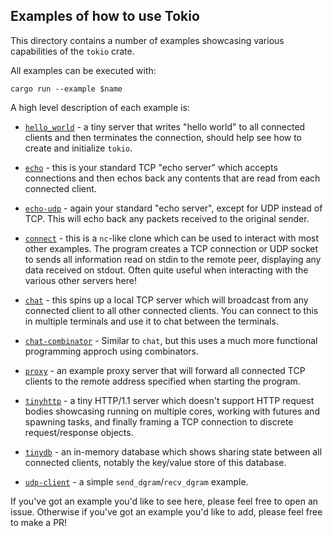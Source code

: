 ## Examples of how to use Tokio

This directory contains a number of examples showcasing various capabilities of
the `tokio` crate.

All examples can be executed with:

```
cargo run --example $name
```

A high level description of each example is:

* [`hello_world`](hello_world.rs) - a tiny server that writes "hello world" to
  all connected clients and then terminates the connection, should help see how
  to create and initialize `tokio`.

* [`echo`](echo.rs) - this is your standard TCP "echo server" which accepts
  connections and then echos back any contents that are read from each connected
  client.

* [`echo-udp`](echo-udp.rs) - again your standard "echo server", except for UDP
  instead of TCP.  This will echo back any packets received to the original
  sender.

* [`connect`](connect.rs) - this is a `nc`-like clone which can be used to
  interact with most other examples. The program creates a TCP connection or UDP
  socket to sends all information read on stdin to the remote peer, displaying
  any data received on stdout. Often quite useful when interacting with the
  various other servers here!

* [`chat`](chat.rs) - this spins up a local TCP server which will broadcast from
  any connected client to all other connected clients. You can connect to this
  in multiple terminals and use it to chat between the terminals.

* [`chat-combinator`](chat-combinator.rs) - Similar to `chat`, but this uses a
  much more functional programming approch using combinators.

* [`proxy`](proxy.rs) - an example proxy server that will forward all connected
  TCP clients to the remote address specified when starting the program.

* [`tinyhttp`](tinyhttp.rs) - a tiny HTTP/1.1 server which doesn't support HTTP
  request bodies showcasing running on multiple cores, working with futures and
  spawning tasks, and finally framing a TCP connection to discrete
  request/response objects.

* [`tinydb`](tinydb.rs) - an in-memory database which shows sharing state
  between all connected clients, notably the key/value store of this database.

* [`udp-client`](udp-client.rs) - a simple `send_dgram`/`recv_dgram` example.

If you've got an example you'd like to see here, please feel free to open an
issue. Otherwise if you've got an example you'd like to add, please feel free
to make a PR!
